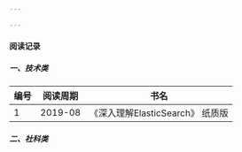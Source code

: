 ```yaml
---

---
```



#### 阅读记录

##### 一、技术类

编号 | 阅读周期 | 书名 
--- | ---   | ---
1 | 2019-08 | 《深入理解ElasticSearch》 纸质版

##### 二、社科类